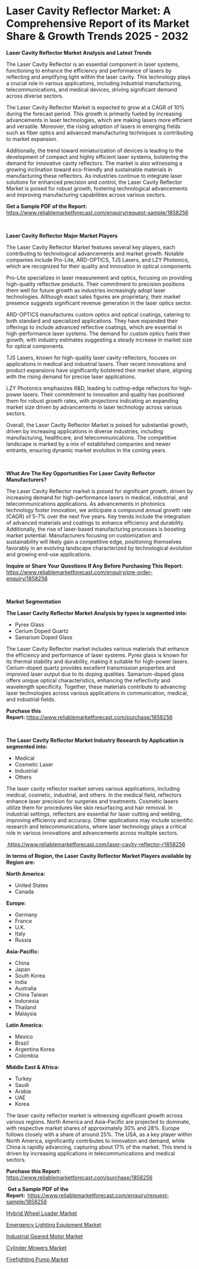 <p><h1>Laser Cavity Reflector Market: A Comprehensive Report of its Market Share & Growth Trends 2025 - 2032</h1></p><p><strong>Laser Cavity Reflector Market Analysis and Latest Trends</strong></p>
<p><p>The Laser Cavity Reflector is an essential component in laser systems, functioning to enhance the efficiency and performance of lasers by reflecting and amplifying light within the laser cavity. This technology plays a crucial role in various applications, including industrial manufacturing, telecommunications, and medical devices, driving significant demand across diverse sectors.</p><p>The Laser Cavity Reflector Market is expected to grow at a CAGR of 10% during the forecast period. This growth is primarily fueled by increasing advancements in laser technologies, which are making lasers more efficient and versatile. Moreover, the rising adoption of lasers in emerging fields such as fiber optics and advanced manufacturing techniques is contributing to market expansion. </p><p>Additionally, the trend toward miniaturization of devices is leading to the development of compact and highly efficient laser systems, bolstering the demand for innovative cavity reflectors. The market is also witnessing a growing inclination toward eco-friendly and sustainable materials in manufacturing these reflectors. As industries continue to integrate laser solutions for enhanced precision and control, the Laser Cavity Reflector Market is poised for robust growth, fostering technological advancements and improving manufacturing capabilities across various sectors.</p></p>
<p><strong>Get a Sample PDF of the Report:&nbsp;</strong> <a href="https://www.reliablemarketforecast.com/enquiry/request-sample/1858256?utm_campaign=1900&utm_medium=2&utm_source=Github&utm_content=ia&utm_term=28022025&utm_id=laser-cavity-reflector">https://www.reliablemarketforecast.com/enquiry/request-sample/1858256</a></p>
<p>&nbsp;</p>
<p><strong>Laser Cavity Reflector Major Market Players</strong></p>
<p><p>The Laser Cavity Reflector Market features several key players, each contributing to technological advancements and market growth. Notable companies include Pro-Lite, ARD-OPTICS, TJS Lasers, and LZY Photonics, which are recognized for their quality and innovation in optical components.</p><p>Pro-Lite specializes in laser measurement and optics, focusing on providing high-quality reflective products. Their commitment to precision positions them well for future growth as industries increasingly adopt laser technologies. Although exact sales figures are proprietary, their market presence suggests significant revenue generation in the laser optics sector.</p><p>ARD-OPTICS manufactures custom optics and optical coatings, catering to both standard and specialized applications. They have expanded their offerings to include advanced reflective coatings, which are essential in high-performance laser systems. The demand for custom optics fuels their growth, with industry estimates suggesting a steady increase in market size for optical components.</p><p>TJS Lasers, known for high-quality laser cavity reflectors, focuses on applications in medical and industrial lasers. Their recent innovations and product expansions have significantly bolstered their market share, aligning with the rising demand for precise laser applications.</p><p>LZY Photonics emphasizes R&D, leading to cutting-edge reflectors for high-power lasers. Their commitment to innovation and quality has positioned them for robust growth rates, with projections indicating an expanding market size driven by advancements in laser technology across various sectors.</p><p>Overall, the Laser Cavity Reflector Market is poised for substantial growth, driven by increasing applications in diverse industries, including manufacturing, healthcare, and telecommunications. The competitive landscape is marked by a mix of established companies and newer entrants, ensuring dynamic market evolution in the coming years.</p></p>
<p>&nbsp;</p>
<p><strong>What Are The Key Opportunities For Laser Cavity Reflector Manufacturers?</strong></p>
<p><p>The Laser Cavity Reflector market is poised for significant growth, driven by increasing demand for high-performance lasers in medical, industrial, and telecommunications applications. As advancements in photonics technology foster innovation, we anticipate a compound annual growth rate (CAGR) of 5-7% over the next five years. Key trends include the integration of advanced materials and coatings to enhance efficiency and durability. Additionally, the rise of laser-based manufacturing processes is boosting market potential. Manufacturers focusing on customization and sustainability will likely gain a competitive edge, positioning themselves favorably in an evolving landscape characterized by technological evolution and growing end-use applications.</p></p>
<p><strong>Inquire or Share Your Questions If Any Before Purchasing This Report:</strong> <a href="https://www.reliablemarketforecast.com/enquiry/pre-order-enquiry/1858256?utm_campaign=1900&utm_medium=2&utm_source=Github&utm_content=ia&utm_term=28022025&utm_id=laser-cavity-reflector">https://www.reliablemarketforecast.com/enquiry/pre-order-enquiry/1858256</a></p>
<p>&nbsp;</p>
<p><strong>Market Segmentation</strong></p>
<p><strong>The Laser Cavity Reflector Market Analysis by types is segmented into:</strong></p>
<p><ul><li>Pyrex Glass</li><li>Cerium Doped Quartz</li><li>Samarium Doped Glass</li></ul></p>
<p><p>The Laser Cavity Reflector market includes various materials that enhance the efficiency and performance of laser systems. Pyrex glass is known for its thermal stability and durability, making it suitable for high-power lasers. Cerium-doped quartz provides excellent transmission properties and improved laser output due to its doping qualities. Samarium-doped glass offers unique optical characteristics, enhancing the reflectivity and wavelength specificity. Together, these materials contribute to advancing laser technologies across various applications in communication, medical, and industrial fields.</p></p>
<p><strong>Purchase this Report:&nbsp;</strong><a href="https://www.reliablemarketforecast.com/purchase/1858256?utm_campaign=1900&utm_medium=2&utm_source=Github&utm_content=ia&utm_term=28022025&utm_id=laser-cavity-reflector">https://www.reliablemarketforecast.com/purchase/1858256</a></p>
<p>&nbsp;</p>
<p><strong>The Laser Cavity Reflector Market Industry Research by Application is segmented into:</strong></p>
<p><ul><li>Medical</li><li>Cosmetic Laser</li><li>Industrial</li><li>Others</li></ul></p>
<p><p>The laser cavity reflector market serves various applications, including medical, cosmetic, industrial, and others. In the medical field, reflectors enhance laser precision for surgeries and treatments. Cosmetic lasers utilize them for procedures like skin resurfacing and hair removal. In industrial settings, reflectors are essential for laser cutting and welding, improving efficiency and accuracy. Other applications may include scientific research and telecommunications, where laser technology plays a critical role in various innovations and advancements across multiple sectors.</p></p>
<p><a href="https://www.reliablemarketforecast.com/laser-cavity-reflector-r1858256?utm_campaign=1900&utm_medium=2&utm_source=Github&utm_content=ia&utm_term=28022025&utm_id=laser-cavity-reflector">&nbsp;https://www.reliablemarketforecast.com/laser-cavity-reflector-r1858256</a></p>
<p><strong>In terms of Region, the Laser Cavity Reflector Market Players available by Region are:</strong></p>
<p>
    <p> <strong> North America: </strong>
        <ul>
            <li>United States</li>
            <li>Canada</li>
        </ul>
        </p> 
    <p> <strong> Europe: </strong>
        <ul>
            <li>Germany</li>
            <li>France</li>
            <li>U.K.</li>
            <li>Italy</li>
            <li>Russia</li>
        </ul>
        </p> 
    <p> <strong> Asia-Pacific: </strong>
        <ul>
            <li>China</li>
            <li>Japan</li>
            <li>South Korea</li>
            <li>India</li>
            <li>Australia</li>
            <li>China Taiwan</li>
            <li>Indonesia</li>
            <li>Thailand</li>
            <li>Malaysia</li>
        </ul>
        </p> 
    <p> <strong> Latin America: </strong>
        <ul>
            <li>Mexico</li>
            <li>Brazil</li>
            <li>Argentina Korea</li>
            <li>Colombia</li>
        </ul>
        </p> 
    <p> <strong> Middle East & Africa: </strong>
        <ul>
            <li>Turkey</li>
            <li>Saudi</li>
            <li>Arabia</li>
            <li>UAE</li>
            <li>Korea</li>
        </ul>
    </p>
    </p>
<p><p>The laser cavity reflector market is witnessing significant growth across various regions. North America and Asia-Pacific are projected to dominate, with respective market shares of approximately 30% and 28%. Europe follows closely with a share of around 25%. The USA, as a key player within North America, significantly contributes to innovation and demand, while China is rapidly advancing, capturing about 17% of the market. This trend is driven by increasing applications in telecommunications and medical sectors.</p></p>
<p><strong>Purchase this Report: </strong><a href="https://www.reliablemarketforecast.com/purchase/1858256?utm_campaign=1900&utm_medium=2&utm_source=Github&utm_content=ia&utm_term=28022025&utm_id=laser-cavity-reflector">https://www.reliablemarketforecast.com/purchase/1858256</a></p>
<p>&nbsp;<strong>Get a Sample PDF of the Report:&nbsp;&nbsp;</strong><a href="https://www.reliablemarketforecast.com/enquiry/request-sample/1858256?utm_campaign=1900&utm_medium=2&utm_source=Github&utm_content=ia&utm_term=28022025&utm_id=laser-cavity-reflector">https://www.reliablemarketforecast.com/enquiry/request-sample/1858256</a></p>
<p><strong></strong></p>
<p><p><a href="https://github.com/bolalfredia7777/Market-Research-Report-List-1/blob/main/hybrid-wheel-loader-market.md?utm_campaign=1900&utm_medium=2&utm_source=Github&utm_content=ia&utm_term=28022025&utm_id=laser-cavity-reflector">Hybrid Wheel Loader Market</a></p><p><a href="https://github.com/ravenecashe/Market-Research-Report-List-1/blob/main/emergency-lighting-equipment-market.md?utm_campaign=1900&utm_medium=2&utm_source=Github&utm_content=ia&utm_term=28022025&utm_id=laser-cavity-reflector">Emergency Lighting Equipment Market</a></p><p><a href="https://github.com/ccreola81/Market-Research-Report-List-1/blob/main/industrial-geared-motor-market.md?utm_campaign=1900&utm_medium=2&utm_source=Github&utm_content=ia&utm_term=28022025&utm_id=laser-cavity-reflector">Industrial Geared Motor Market</a></p><p><a href="https://github.com/vilehoaguy/Market-Research-Report-List-1/blob/main/cylinder-mowers-market.md?utm_campaign=1900&utm_medium=2&utm_source=Github&utm_content=ia&utm_term=28022025&utm_id=laser-cavity-reflector">Cylinder Mowers Market</a></p><p><a href="https://github.com/rahebeinum/Market-Research-Report-List-1/blob/main/firefighting-pump-market.md?utm_campaign=1900&utm_medium=2&utm_source=Github&utm_content=ia&utm_term=28022025&utm_id=laser-cavity-reflector">Firefighting Pump Market</a></p></p>
